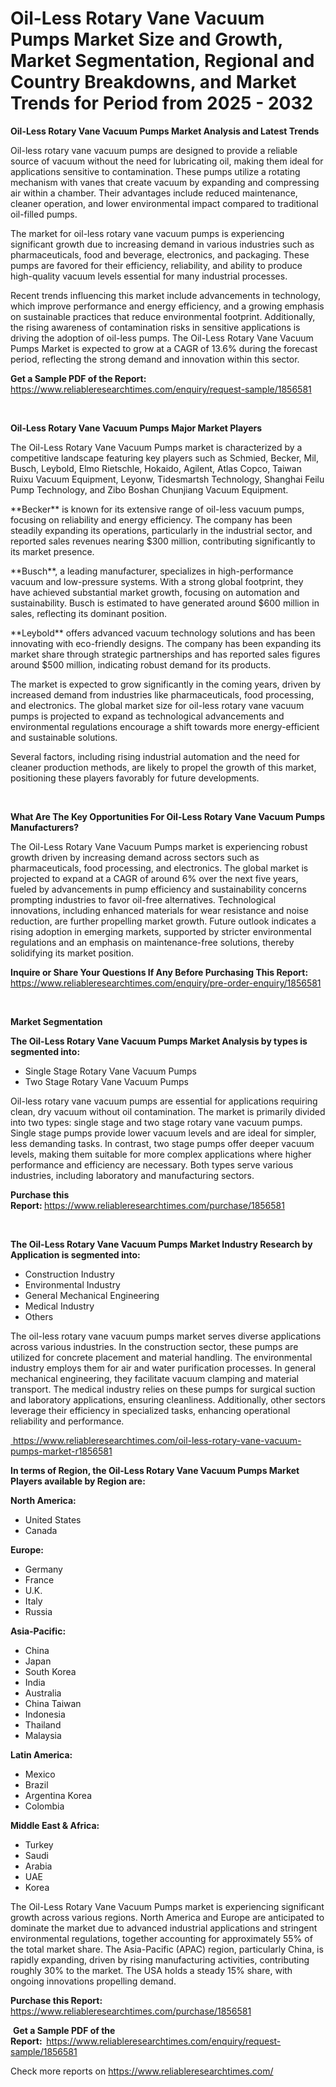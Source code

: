 <p><h1>Oil-Less Rotary Vane Vacuum Pumps Market Size and Growth, Market Segmentation, Regional and Country Breakdowns, and Market Trends for Period from 2025 -  2032</h1></p><p><strong>Oil-Less Rotary Vane Vacuum Pumps Market Analysis and Latest Trends</strong></p>
<p><p>Oil-less rotary vane vacuum pumps are designed to provide a reliable source of vacuum without the need for lubricating oil, making them ideal for applications sensitive to contamination. These pumps utilize a rotating mechanism with vanes that create vacuum by expanding and compressing air within a chamber. Their advantages include reduced maintenance, cleaner operation, and lower environmental impact compared to traditional oil-filled pumps.</p><p>The market for oil-less rotary vane vacuum pumps is experiencing significant growth due to increasing demand in various industries such as pharmaceuticals, food and beverage, electronics, and packaging. These pumps are favored for their efficiency, reliability, and ability to produce high-quality vacuum levels essential for many industrial processes.</p><p>Recent trends influencing this market include advancements in technology, which improve performance and energy efficiency, and a growing emphasis on sustainable practices that reduce environmental footprint. Additionally, the rising awareness of contamination risks in sensitive applications is driving the adoption of oil-less pumps. The Oil-Less Rotary Vane Vacuum Pumps Market is expected to grow at a CAGR of 13.6% during the forecast period, reflecting the strong demand and innovation within this sector.</p></p>
<p><strong>Get a Sample PDF of the Report:&nbsp;</strong> <a href="https://www.reliableresearchtimes.com/enquiry/request-sample/1856581?utm_campaign=2720&utm_medium=2&utm_source=Github&utm_content=ia&utm_term=27032025&utm_id=oil-less-rotary-vane-vacuum-pumps">https://www.reliableresearchtimes.com/enquiry/request-sample/1856581</a></p>
<p>&nbsp;</p>
<p><strong>Oil-Less Rotary Vane Vacuum Pumps Major Market Players</strong></p>
<p><p>The Oil-Less Rotary Vane Vacuum Pumps market is characterized by a competitive landscape featuring key players such as Schmied, Becker, Mil, Busch, Leybold, Elmo Rietschle, Hokaido, Agilent, Atlas Copco, Taiwan Ruixu Vacuum Equipment, Leyonw, Tidesmartsh Technology, Shanghai Feilu Pump Technology, and Zibo Boshan Chunjiang Vacuum Equipment.</p><p>**Becker** is known for its extensive range of oil-less vacuum pumps, focusing on reliability and energy efficiency. The company has been steadily expanding its operations, particularly in the industrial sector, and reported sales revenues nearing $300 million, contributing significantly to its market presence.</p><p>**Busch**, a leading manufacturer, specializes in high-performance vacuum and low-pressure systems. With a strong global footprint, they have achieved substantial market growth, focusing on automation and sustainability. Busch is estimated to have generated around $600 million in sales, reflecting its dominant position.</p><p>**Leybold** offers advanced vacuum technology solutions and has been innovating with eco-friendly designs. The company has been expanding its market share through strategic partnerships and has reported sales figures around $500 million, indicating robust demand for its products.</p><p>The market is expected to grow significantly in the coming years, driven by increased demand from industries like pharmaceuticals, food processing, and electronics. The global market size for oil-less rotary vane vacuum pumps is projected to expand as technological advancements and environmental regulations encourage a shift towards more energy-efficient and sustainable solutions.</p><p>Several factors, including rising industrial automation and the need for cleaner production methods, are likely to propel the growth of this market, positioning these players favorably for future developments.</p></p>
<p>&nbsp;</p>
<p><strong>What Are The Key Opportunities For Oil-Less Rotary Vane Vacuum Pumps Manufacturers?</strong></p>
<p><p>The Oil-Less Rotary Vane Vacuum Pumps market is experiencing robust growth driven by increasing demand across sectors such as pharmaceuticals, food processing, and electronics. The global market is projected to expand at a CAGR of around 6% over the next five years, fueled by advancements in pump efficiency and sustainability concerns prompting industries to favor oil-free alternatives. Technological innovations, including enhanced materials for wear resistance and noise reduction, are further propelling market growth. Future outlook indicates a rising adoption in emerging markets, supported by stricter environmental regulations and an emphasis on maintenance-free solutions, thereby solidifying its market position.</p></p>
<p><strong>Inquire or Share Your Questions If Any Before Purchasing This Report:</strong> <a href="https://www.reliableresearchtimes.com/enquiry/pre-order-enquiry/1856581?utm_campaign=2720&utm_medium=2&utm_source=Github&utm_content=ia&utm_term=27032025&utm_id=oil-less-rotary-vane-vacuum-pumps">https://www.reliableresearchtimes.com/enquiry/pre-order-enquiry/1856581</a></p>
<p>&nbsp;</p>
<p><strong>Market Segmentation</strong></p>
<p><strong>The Oil-Less Rotary Vane Vacuum Pumps Market Analysis by types is segmented into:</strong></p>
<p><ul><li>Single Stage Rotary Vane Vacuum Pumps</li><li>Two Stage Rotary Vane Vacuum Pumps</li></ul></p>
<p><p>Oil-less rotary vane vacuum pumps are essential for applications requiring clean, dry vacuum without oil contamination. The market is primarily divided into two types: single stage and two stage rotary vane vacuum pumps. Single stage pumps provide lower vacuum levels and are ideal for simpler, less demanding tasks. In contrast, two stage pumps offer deeper vacuum levels, making them suitable for more complex applications where higher performance and efficiency are necessary. Both types serve various industries, including laboratory and manufacturing sectors.</p></p>
<p><strong>Purchase this Report:&nbsp;</strong><a href="https://www.reliableresearchtimes.com/purchase/1856581?utm_campaign=2720&utm_medium=2&utm_source=Github&utm_content=ia&utm_term=27032025&utm_id=oil-less-rotary-vane-vacuum-pumps">https://www.reliableresearchtimes.com/purchase/1856581</a></p>
<p>&nbsp;</p>
<p><strong>The Oil-Less Rotary Vane Vacuum Pumps Market Industry Research by Application is segmented into:</strong></p>
<p><ul><li>Construction Industry</li><li>Environmental Industry</li><li>General Mechanical Engineering</li><li>Medical Industry</li><li>Others</li></ul></p>
<p><p>The oil-less rotary vane vacuum pumps market serves diverse applications across various industries. In the construction sector, these pumps are utilized for concrete placement and material handling. The environmental industry employs them for air and water purification processes. In general mechanical engineering, they facilitate vacuum clamping and material transport. The medical industry relies on these pumps for surgical suction and laboratory applications, ensuring cleanliness. Additionally, other sectors leverage their efficiency in specialized tasks, enhancing operational reliability and performance.</p></p>
<p><a href="https://www.reliableresearchtimes.com/oil-less-rotary-vane-vacuum-pumps-market-r1856581?utm_campaign=2720&utm_medium=2&utm_source=Github&utm_content=ia&utm_term=27032025&utm_id=oil-less-rotary-vane-vacuum-pumps">&nbsp;https://www.reliableresearchtimes.com/oil-less-rotary-vane-vacuum-pumps-market-r1856581</a></p>
<p><strong>In terms of Region, the Oil-Less Rotary Vane Vacuum Pumps Market Players available by Region are:</strong></p>
<p>
    <p> <strong> North America: </strong>
        <ul>
            <li>United States</li>
            <li>Canada</li>
        </ul>
        </p> 
    <p> <strong> Europe: </strong>
        <ul>
            <li>Germany</li>
            <li>France</li>
            <li>U.K.</li>
            <li>Italy</li>
            <li>Russia</li>
        </ul>
        </p> 
    <p> <strong> Asia-Pacific: </strong>
        <ul>
            <li>China</li>
            <li>Japan</li>
            <li>South Korea</li>
            <li>India</li>
            <li>Australia</li>
            <li>China Taiwan</li>
            <li>Indonesia</li>
            <li>Thailand</li>
            <li>Malaysia</li>
        </ul>
        </p> 
    <p> <strong> Latin America: </strong>
        <ul>
            <li>Mexico</li>
            <li>Brazil</li>
            <li>Argentina Korea</li>
            <li>Colombia</li>
        </ul>
        </p> 
    <p> <strong> Middle East & Africa: </strong>
        <ul>
            <li>Turkey</li>
            <li>Saudi</li>
            <li>Arabia</li>
            <li>UAE</li>
            <li>Korea</li>
        </ul>
    </p>
    </p>
<p><p>The Oil-Less Rotary Vane Vacuum Pumps market is experiencing significant growth across various regions. North America and Europe are anticipated to dominate the market due to advanced industrial applications and stringent environmental regulations, together accounting for approximately 55% of the total market share. The Asia-Pacific (APAC) region, particularly China, is rapidly expanding, driven by rising manufacturing activities, contributing roughly 30% to the market. The USA holds a steady 15% share, with ongoing innovations propelling demand.</p></p>
<p><strong>Purchase this Report: </strong><a href="https://www.reliableresearchtimes.com/purchase/1856581?utm_campaign=2720&utm_medium=2&utm_source=Github&utm_content=ia&utm_term=27032025&utm_id=oil-less-rotary-vane-vacuum-pumps">https://www.reliableresearchtimes.com/purchase/1856581</a></p>
<p>&nbsp;<strong>Get a Sample PDF of the Report:&nbsp;&nbsp;</strong><a href="https://www.reliableresearchtimes.com/enquiry/request-sample/1856581?utm_campaign=2720&utm_medium=2&utm_source=Github&utm_content=ia&utm_term=27032025&utm_id=oil-less-rotary-vane-vacuum-pumps">https://www.reliableresearchtimes.com/enquiry/request-sample/1856581</a></p>
<p><strong></strong></p>
<p>Check more reports on <a href="https://www.reliableresearchtimes.com/?utm_campaign=2720&utm_medium=2&utm_source=Github&utm_content=ia&utm_term=27032025&utm_id=oil-less-rotary-vane-vacuum-pumps">https://www.reliableresearchtimes.com/</a></p>